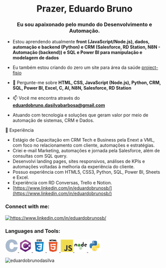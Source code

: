 <h1 align="center">Prazer, Eduardo Bruno</h1>
<h3 align="center">Eu sou apaixonado pelo mundo do Desenvolvimento e Automação.</h3>

- Estou aprendendo atualmente **front (JavaScript/Node.js), dados, automação e backend (Python) e CRM (Salesforce, RD Station, N8N - Automação (backend)) e SQL e Power BI para manipulação e modelagem de dados**

- Eu também estou criando do zero um site para área da saúde [project-fisio](https://eduardobrunodasilva.github.io/project-fisio/)

- 💬 Pergunte-me sobre **HTML, CSS, JavaScript (Node.js), Python, CRM, SQL, Power BI, Excel, C, AI, N8N, Salesforce, RD Station**

- 📫 Você me encontra através do **eduardobruno.dasilvabarbosa@gmail.com**

- Atuando com tecnologia e soluções que geram valor por meio de automação de sistemas, CRM e Dados. 

💼 Experiência
- Estágio de Capacitação em CRM Tech e Business pela Enext a VML, com foco no relacionamento com cliente, automações e estratégias.
- Criei e-mail Marketing, automações e jornada pela Salesforce, além de consultas com SQL query.
- Desenvolvi landing pages, sites responsivos, análises de KPIs e automações voltadas à melhoria da experiência do cliente.
- Possuo experiência com HTML5, CSS3, Python, SQL, Power BI, Sheets e Excel.
- Experiência com RD Conversas, Trello e Notion.
- [https://www.linkedin.com/in/eduardobrunosb/](https://www.linkedin.com/in/eduardobrunosb/)

<h3 align="left">Connect with me:</h3>
<p align="left">
<a href="https://linkedin.com/in/https://www.linkedin.com/in/eduardobrunosb/" target="blank"><img align="center" src="https://raw.githubusercontent.com/rahuldkjain/github-profile-readme-generator/master/src/images/icons/Social/linked-in-alt.svg" alt="https://www.linkedin.com/in/eduardobrunosb/" height="30" width="40" /></a>
</p>

<h3 align="left">Languages and Tools:</h3>
<p align="left"> <a href="https://www.cprogramming.com/" target="_blank" rel="noreferrer"> <img src="https://raw.githubusercontent.com/devicons/devicon/master/icons/c/c-original.svg" alt="c" width="40" height="40"/> </a> <a href="https://www.w3schools.com/cs/" target="_blank" rel="noreferrer"> <img src="https://raw.githubusercontent.com/devicons/devicon/master/icons/csharp/csharp-original.svg" alt="csharp" width="40" height="40"/> </a> <a href="https://www.w3schools.com/css/" target="_blank" rel="noreferrer"> <img src="https://raw.githubusercontent.com/devicons/devicon/master/icons/css3/css3-original-wordmark.svg" alt="css3" width="40" height="40"/> </a> <a href="https://www.w3.org/html/" target="_blank" rel="noreferrer"> <img src="https://raw.githubusercontent.com/devicons/devicon/master/icons/html5/html5-original-wordmark.svg" alt="html5" width="40" height="40"/> </a> <a href="https://developer.mozilla.org/en-US/docs/Web/JavaScript" target="_blank" rel="noreferrer"> <img src="https://raw.githubusercontent.com/devicons/devicon/master/icons/javascript/javascript-original.svg" alt="javascript" width="40" height="40"/> </a> <a href="https://nodejs.org" target="_blank" rel="noreferrer"> <img src="https://raw.githubusercontent.com/devicons/devicon/master/icons/nodejs/nodejs-original-wordmark.svg" alt="nodejs" width="40" height="40"/> </a> <a href="https://www.python.org" target="_blank" rel="noreferrer"> <img src="https://raw.githubusercontent.com/devicons/devicon/master/icons/python/python-original.svg" alt="python" width="40" height="40"/> </a> </p>

<p><img align="center" src="https://github-readme-stats.vercel.app/api/top-langs?username=eduardobrunodasilva&show_icons=true&locale=en&layout=compact" alt="eduardobrunodasilva" /></p>
